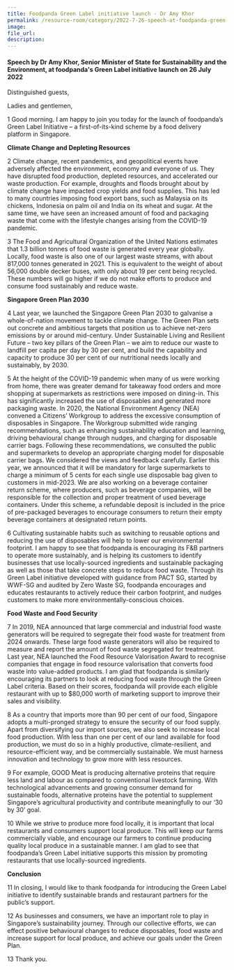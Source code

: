 ```yaml
---
title: Foodpanda Green Label initiative launch - Dr Amy Khor
permalink: /resource-room/category/2022-7-26-speech-at-foodpanda-green-label-initiative-launch/
image:
file_url:
description:
---
```


#### Speech by Dr Amy Khor, Senior Minister of State for Sustainability and the Environment, at foodpanda's Green Label initiative launch on 26 July 2022

Distinguished guests,

Ladies and gentlemen,

1 Good morning. I am happy to join you today for the launch of foodpanda’s Green Label Initiative – a first-of-its-kind scheme by a food delivery platform in Singapore.

**Climate Change and Depleting Resources**

2 Climate change, recent pandemics, and geopolitical events have adversely affected the environment, economy and everyone of us. They have disrupted food production, depleted resources, and accelerated our waste production. For example, droughts and floods brought about by climate change have impacted crop yields and food supplies. This has led to many countries imposing food export bans, such as Malaysia on its chickens, Indonesia on palm oil and India on its wheat and sugar.  At the same time, we have seen an increased amount of food and packaging waste that come with the lifestyle changes arising from the COVID-19 pandemic. 

3 The Food and Agricultural Organization of the United Nations estimates that 1.3 billion tonnes of food waste is generated every year globally. Locally, food waste is also one of our largest waste streams, with about 817,000 tonnes generated in 2021. This is equivalent to the weight of about 56,000 double decker buses, with only about 19 per cent being recycled. These numbers will go higher if we do not make efforts to produce and consume food sustainably and reduce waste.

**Singapore Green Plan 2030**

4	Last year, we launched the Singapore Green Plan 2030 to galvanise a whole-of-nation movement to tackle climate change. The Green Plan sets out concrete and ambitious targets that position us to achieve net-zero emissions by or around mid-century. Under Sustainable Living and Resilient Future – two key pillars of the Green Plan – we aim to reduce our waste to landfill per capita per day by 30 per cent, and build the capability and capacity to produce 30 per cent of our nutritional needs locally and sustainably, by 2030.

5	At the height of the COVID-19 pandemic when many of us were working from home, there was greater demand for takeaway food orders and more shopping at supermarkets as restrictions were imposed on dining-in. This has significantly increased the use of disposables and generated more packaging waste. In 2020, the National Environment Agency (NEA) convened a Citizens’ Workgroup to address the excessive consumption of disposables in Singapore. The Workgroup submitted wide ranging recommendations, such as enhancing sustainability education and learning, driving behavioural change through nudges, and charging for disposable carrier bags. Following these recommendations, we consulted the public and supermarkets to develop an appropriate charging model for disposable carrier bags. We considered the views and feedback carefully. Earlier this year, we announced that it will be mandatory for large supermarkets to charge a minimum of 5 cents for each single use disposable bag given to customers in mid-2023. We are also working on a beverage container return scheme, where producers, such as beverage companies, will be responsible for the collection and proper treatment of used beverage containers. Under this scheme, a refundable deposit is included in the price of pre-packaged beverages to encourage consumers to return their empty beverage containers at designated return points.

6	Cultivating sustainable habits such as switching to reusable options and reducing the use of disposables will help to lower our environmental footprint. I am happy to see that foodpanda is encouraging its F&B partners to operate more sustainably, and is helping its customers to identify businesses that use locally-sourced ingredients and sustainable packaging as well as  those that take concrete steps to reduce food waste. Through its Green Label initiative developed with guidance from PACT SG, started by WWF-SG and audited by Zero Waste SG, foodpanda encourages and educates restaurants to actively reduce their carbon footprint, and nudges customers to make more environmentally-conscious choices. 

**Food Waste and Food Security**

7	In 2019, NEA announced that large commercial and industrial food waste generators will be required to segregate their food waste for treatment from 2024 onwards. These large food waste generators will also be required to measure and report the amount of food waste segregated for treatment. Last year, NEA launched the Food Resource Valorisation Award to recognise companies that engage in food resource valorisation that converts food waste into value-added products. I am glad that foodpanda is similarly encouraging its partners to look at reducing food waste through the Green Label criteria. Based on their scores, foodpanda will provide each eligible restaurant with up to $80,000 worth of marketing support to improve their sales and visibility. 

8	As a country that imports more than 90 per cent of our food, Singapore adopts a multi-pronged strategy to ensure the security of our food supply. Apart from diversifying our import sources, we also seek to increase local food production. With less than one per cent of our land available for food production, we must do so in a highly productive, climate-resilient, and resource-efficient way, and be commercially sustainable. We must harness innovation and technology to grow more with less resources. 

9	For example, GOOD Meat is producing alternative proteins that require less land and labour as compared to conventional livestock farming. With technological advancements and growing consumer demand for sustainable foods, alternative proteins have the potential to supplement Singapore’s agricultural productivity and contribute meaningfully to our ‘30 by 30’ goal.

10	While we strive to produce more food locally, it is important that local restaurants and consumers support local produce. This will keep our farms commercially viable, and encourage our farmers to continue producing quality local produce in a sustainable manner. I am glad to see that foodpanda’s Green Label initiative supports this mission by promoting restaurants that use locally-sourced ingredients.

**Conclusion**

11	In closing, I would like to thank foodpanda for introducing the Green Label initiative to identify sustainable brands and restaurant partners for the public’s support. 

12	As businesses and consumers, we have an important role to play in Singapore’s sustainability journey. Through our collective efforts, we can effect positive behavioural changes to reduce disposables, food waste and increase support for local produce, and achieve our goals under the Green Plan. 

13  Thank you.
